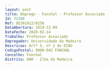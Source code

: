 ```yaml
--- 
layout: post
title: Emprego - Funchal - Professor Associado
Id: 72356
Ref: OE201912/0258
DataAbertura: 2019-12-09
DataFecho: 2020-02-14
Trabalho: Professor Associado
Empregador: Universidade da Madeira
Descricao: Artº 5, nº 2 do ECDU
CodigoPostal: 9000-042 FUNCHAL
Concelho: Funchal
Distrito: RAM - Ilha da Madeira
--- 
```

